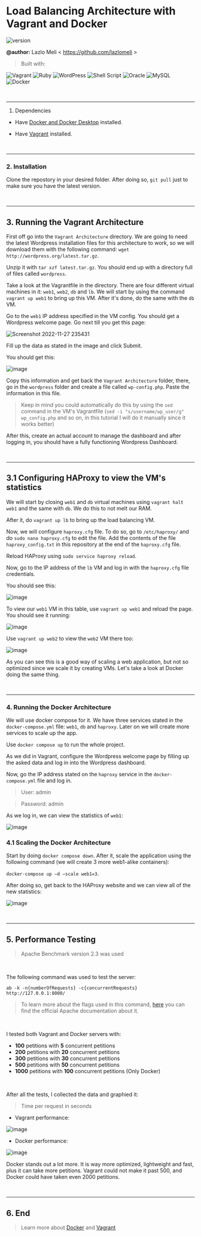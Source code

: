 # Load Balancing Architecture with Vagrant and Docker
![version](https://img.shields.io/badge/version-1.0-blue)

**@author:** Lazlo Meli \< https://github.com/lazlomeli >

> Built with: 

![Vagrant](https://img.shields.io/badge/vagrant-%231563FF.svg?style=for-the-badge&logo=vagrant&logoColor=white)
![Ruby](https://img.shields.io/badge/ruby-%23CC342D.svg?style=for-the-badge&logo=ruby&logoColor=white)
![WordPress](https://img.shields.io/badge/WordPress-%23117AC9.svg?style=for-the-badge&logo=WordPress&logoColor=white)
![Shell Script](https://img.shields.io/badge/shell_script-%23121011.svg?style=for-the-badge&logo=gnu-bash&logoColor=white)
![Oracle](https://img.shields.io/badge/Oracle-F80000?style=for-the-badge&logo=oracle&logoColor=white)
![MySQL](https://img.shields.io/badge/mysql-%2300f.svg?style=for-the-badge&logo=mysql&logoColor=white)
![Docker](https://img.shields.io/badge/docker-%230db7ed.svg?style=for-the-badge&logo=docker&logoColor=white)

<br />

_________

1. Dependencies 

- Have [Docker and Docker Desktop](https://www.docker.com/) installed.

- Have [Vagrant](https://www.vagrantup.com/) installed.

<br />

_________

### 2. Installation
Clone the repostory in your desired folder. After doing so, `git pull` just to make sure you have the latest version.

<br />

_________

## 3. Running the Vagrant Architecture

First off go into the ```Vagrant Architecture``` directory. We are going to need the latest Wordpress installation files for this architecture to work, so we will download them with the following command: ```wget http://wordpress.org/latest.tar.gz```.

Unzip it with ```tar xzf latest.tar.gz```. You should end up with a directory full of files called ```wordpress```.

Take a look at the Vagrantfile in the directory. There are four different virtual machines in it: ```web1```, ```web2```, ```db``` and ```lb```. We will start by using the command ```vagrant up web1``` to bring up this VM. After it's done, do the same with the ```db``` VM.

Go to the ```web1``` IP address specified in the VM config. You should get a Wordpress welcome page. Go next till you get this page:

![Screenshot 2022-11-27 235431](https://user-images.githubusercontent.com/72606659/204164137-644a7ff6-bc07-405b-82af-2394462a83ec.jpg)

Fill up the data as stated in the image and click Submit.

You should get this:

![image](https://user-images.githubusercontent.com/72606659/204164182-f6ed9f92-13c7-4d6f-b15f-d26beedad983.png)

Copy this information and get back the ```Vagrant Architecture``` folder, there, go in the ```wordpress``` folder and create a file called ```wp-config.php```. Paste the information in this file.

> Keep in mind you could automatically do this by using the ```sed``` command in the VM's Vagrantfile (```sed -i "s/username/wp_user/g" wp_config.php``` and so on, in this tutorial I will do it manually since it works better)

After this, create an actual account to manage the dashboard and after logging in, you should have a fully functioning Wordpress Dashboard.

<br />

_________

## 3.1 Configuring HAProxy to view the VM's statistics

We will start by closing ```web1``` and ```db``` virtual machines using ```vagrant halt web1``` and the same with ```db```. We do this to not melt our RAM.

After it, do ```vagrant up lb``` to bring up the load balancing VM.

Now, we will configure ```haproxy.cfg``` file. To do so, go to ```/etc/haproxy/``` and do ```sudo nano haproxy.cfg``` to edit the file. Add the contents of the file ```haproxy_config.txt``` in this repository at the end of the ```haproxy.cfg``` file. 

Reload HAProxy using ```sudo service haproxy reload```.

Now, go to the IP address of the ```lb``` VM and log in with the ```haproxy.cfg``` file credentials.

You should see this:

![image](https://user-images.githubusercontent.com/72606659/204164857-cca62b2f-464a-4685-951d-984ff2959fa7.png)

To view our ```web1``` VM in this table, use ```vagrant up web1``` and reload the page. You should see it running:

![image](https://user-images.githubusercontent.com/72606659/204164915-1ab0d0ce-7125-45d4-ac03-a8146e1018a4.png)

Use ```vagrant up web2``` to view the ```web2``` VM there too:

![image](https://user-images.githubusercontent.com/72606659/204164960-f14eccfb-881a-477a-ae1c-081a02a11be0.png)

As you can see this is a good way of scaling a web application, but not so optimized since we scale it by creating VMs. Let's take a look at Docker doing the same thing.

<br />

_________

### 4. Running the Docker Architecture

We will use docker compose for it. We have three services stated in the ```docker-compose.yml``` file: ```web1```, ```db``` and ```haproxy```. Later on we will create more services to scale up the app.

Use ```docker compose up``` to run the whole project.

As we did in Vagrant, configure the Wordpress welcome page by filling up the asked data and log in into the Wordpress dashboard.

Now, go the IP address stated on the ```haproxy``` service in the ```docker-compose.yml``` file and log in.

> User: admin
 
> Password: admin

As we log in, we can view the statistics of ```web1```:

![image](https://user-images.githubusercontent.com/72606659/204165323-98351643-4e14-440f-ba4a-f7703b0f01a0.png)

### 4.1 Scaling the Docker Architecture

Start by doing ```docker compose down```. After it, scale the application using the following command (we will create 3 more web1-alike containers): 

```docker-compose up –d –scale web1=3```.

After doing so, get back to the HAProxy website and we can view all of the new statistics:

![image](https://user-images.githubusercontent.com/72606659/204165408-3b3d34e1-cf53-4db2-a552-c7f20d0f1a28.png)

<br />

_________

## 5. Performance Testing
> Apache Benchmark version 2.3 was used

<br />

The following command was used to test the server:

`ab -k -n{numberOfRequests} -c{concurrentRequests} http://127.0.0.1:8000/`

> To learn more about the flags used in this command, [here](https://httpd.apache.org/docs/2.4/programs/ab.html) you can find the official Apache documentation about it.

<br />

I tested both Vagrant and Docker servers with:
- **100** petitions with **5** concurrent petitions
- **200** petitions with **20** concurrent petitions
- **300** petitions with **30** concurrent petitions
- **500** petitions with **50** concurrent petitions
- **1000** petitions with **100** concurrent petitions (Only Docker)

<br />

After all the tests, I collected the data and graphied it:
> Time per request in seconds

- Vagrant performance:

![image](https://user-images.githubusercontent.com/72606659/204165870-722e1824-2541-46ad-ab6e-e95bc940beea.png)


- Docker performance: 

![image](https://user-images.githubusercontent.com/72606659/204165816-4c193602-f60a-4fe9-9267-6e81c1c0b45d.png)


Docker stands out a lot more. It is way more optimized, lightweight and fast, plus it can take more petitions. Vagrant could not make it past 500, and Docker could have taken even 2000 petitions.


<br />

_________

## 6. End
> Learn more about [Docker](https://www.docker.com/) and [Vagrant](https://www.vagrantup.com/)
